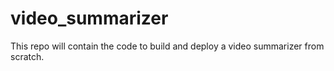 # video_summarizer
This repo will contain the code to build and deploy a video summarizer from scratch.